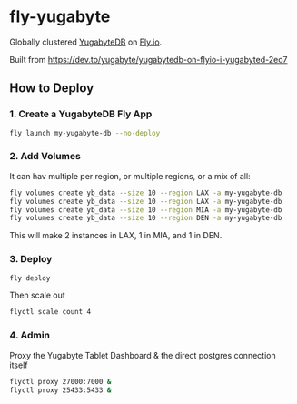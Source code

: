 # fly-yugabyte

Globally clustered [YugabyteDB](https://www.yugabyte.com/yugabytedb/) on [Fly.io](https://fly.io).

Built from <https://dev.to/yugabyte/yugabytedb-on-flyio-i-yugabyted-2eo7>

## How to Deploy

### 1. Create a YugabyteDB Fly App

```bash
fly launch my-yugabyte-db --no-deploy
```

### 2. Add Volumes

It can hav multiple per region, or multiple regions, or a mix of all:

```bash
fly volumes create yb_data --size 10 --region LAX -a my-yugabyte-db
fly volumes create yb_data --size 10 --region LAX -a my-yugabyte-db
fly volumes create yb_data --size 10 --region MIA -a my-yugabyte-db
fly volumes create yb_data --size 10 --region DEN -a my-yugabyte-db
```

This will make 2 instances in LAX, 1 in MIA, and 1 in DEN.

### 3. Deploy

```bash
fly deploy
```

Then scale out

```bash
flyctl scale count 4
```

### 4. Admin

Proxy the Yugabyte Tablet Dashboard & the direct postgres connection itself

```bash
flyctl proxy 27000:7000 &
flyctl proxy 25433:5433 &
```
